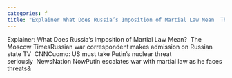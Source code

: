 ```yaml
---
categories: f
title: "Explainer What Does Russia’s Imposition of Martial Law Mean  The Moscow Times"
---
```

Explainer: What Does Russia’s Imposition of Martial Law Mean?&nbsp;&nbsp;The Moscow TimesRussian war correspondent makes admission on Russian state TV&nbsp;&nbsp;CNNCuomo: US must take Putin’s nuclear threat seriously&nbsp;&nbsp;NewsNation NowPutin escalates war with martial law as he faces threats&